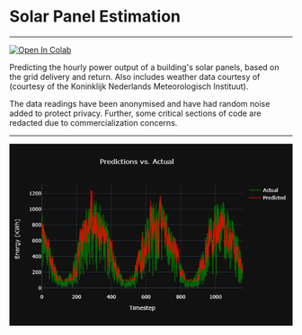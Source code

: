 # Solar Panel Estimation

-------------------

[![Open In Colab](https://colab.research.google.com/assets/colab-badge.svg)](https://colab.research.google.com/github/abtheo/SolarPanelEstimation/blob/master/SolarPanelPrediction.ipynb)


Predicting the hourly power output of a building's solar panels, based on the grid delivery and return.  Also includes weather data courtesy of (courtesy of the Koninklijk Nederlands Meteorologisch Instituut).


The data readings have been anonymised and have had random noise added to protect privacy. Further, some critical sections of code are redacted due to commercialization concerns.

-------------------
![Prediction Example](https://github.com/abtheo/SolarPanelEstimation/blob/master/prediction_example.png)
